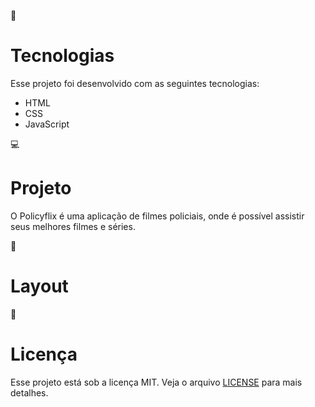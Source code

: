 🚀 <h1>Tecnologias</h1>
Esse projeto foi desenvolvido com as seguintes tecnologias:

 - HTML
 - CSS
 - JavaScript

💻 <h1>Projeto</h1>

O Policyflix é uma aplicação de filmes policiais, onde é possível assistir seus melhores filmes e séries.

🔖 <h1>Layout</h1>


📝 <h1>Licença</h1>
Esse projeto está sob a licença MIT. Veja o arquivo [LICENSE](LICENSE.md) para mais detalhes.
